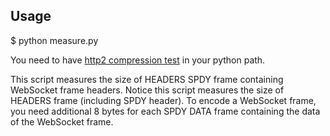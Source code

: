Usage
-----

$ python measure.py

You need to have [http2 compression test](https://github.com/http2/compression-test) in your python path.

This script measures the size of HEADERS SPDY frame containing WebSocket frame headers.
Notice this script measures the size of HEADERS frame (including SPDY header).
To encode a WebSocket frame, you need additional 8 bytes for each SPDY DATA frame containing the data of the WebSocket frame.

